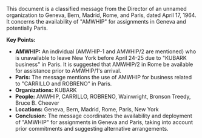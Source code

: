 This document is a classified message from the Director of an unnamed organization to Geneva, Bern, Madrid, Rome, and Paris, dated April 17, 1964. It concerns the availability of "AMWHIP" for assignments in Geneva and potentially Paris.

**Key Points:**

*   **AMWHIP:** An individual (AMWHIP-1 and AMWHIP/2 are mentioned) who is unavailable to leave New York before April 24-25 due to "KUBARK business" in Paris. It is suggested that AMWHIP/2 in Rome be available for assistance prior to AMWHIP/1's arrival.
*   **Paris:** The message mentions the use of AMWHIP for business related to "CARRILLO and ROBRENO" in Paris.
*   **Organizations:** KUBARK
*   **People:** AMWHIP, CARRILLO, ROBRENO, Wainwright, Bronson Treedy, Bruce B. Cheever
*   **Locations:** Geneva, Bern, Madrid, Rome, Paris, New York
*   **Conclusion:** The message coordinates the availability and deployment of "AMWHIP" for assignments in Geneva and Paris, taking into account prior commitments and suggesting alternative arrangements.